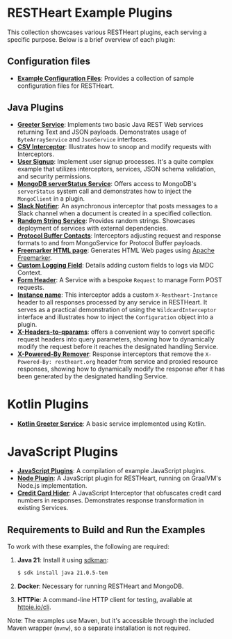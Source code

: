 # RESTHeart Example Plugins

This collection showcases various RESTHeart plugins, each serving a specific purpose. Below is a brief overview of each plugin:

## Configuration files

- **[Example Configuration Files](example-conf-files/README.md)**: Provides a collection of sample configuration files for RESTHeart.

## Java Plugins

 - **[Greeter Service](greeter-service/README.md)**: Implements two basic Java REST Web services returning Text and JSON payloads. Demonstrates usage of `ByteArrayService` and `JsonService` interfaces.
 - **[CSV Interceptor](csv-interceptor/README.md)**: Illustrates how to snoop and modify requests with Interceptors.
 - **[User Signup](user-signup/README.md)**: Implement user signup processes. It's a quite complex example that utilizes interceptors, services, JSON schema validation, and security permissions.
 - **[MongoDB serverStatus Service](mongo-status-service/README.md)**: Offers access to MongoDB's `serverStatus` system call and demonstrates how to inject the `MongoClient` in a plugin.
 - **[Slack Notifier](slack-notifier/README.md)**: An asynchronous interceptor that posts messages to a Slack channel when a document is created in a specified collection.
 - **[Random String Service](random-string-service/README.md)**: Provides random strings. Showcases deployment of services with external dependencies.
 - **[Protocol Buffer Contacts](protobuffer-contacts/README.md)**: Interceptors adjusting request and response formats to and from MongoService for Protocol Buffer payloads.
 - **[Freemarker HTML page](freemarker/README.md)**: Generates HTML Web pages using [Apache Freemarker](https://freemarker.apache.org/).
 - **[Custom Logging Field](custom-logging-field/README.md)**: Details adding custom fields to logs via MDC Context.
 - **[Form Header](form-header/README.md)**: A Service with a bespoke `Request` to manage Form POST requests.
 - **[Instance name](instance-name/README.md)**: This interceptor adds a custom `X-Restheart-Instance` header to all responses processed by any service in RESTHeart. It serves as a practical demonstration of using the `WildcardInterceptor` interface and illustrates how to inject the `Configuration` object into a plugin.
 - **[X-Headers-to-qparams](x-headers-to-qparams/README.md)**:  offers a convenient way to convert specific request headers into query parameters, showing how to dynamically modify the request before it reaches the designated handling Service.
 - **[X-Powered-By Remover](x-powered-by-remover/README.md)**: Response interceptors that remove the `X-Powered-By: restheart.org` header from service and proxied resource responses, showing how to dynamically modify the response after it has been generated by the designated handling Service.

# Kotlin Plugins

- **[Kotlin Greeter Service](kotlin-greeter-service/README.md)**: A basic service implemented using Kotlin.

# JavaScript Plugins

- **[JavaScript Plugins](js-plugin/README.md)**: A compilation of example JavaScript plugins.
- **[Node Plugin](node-plugin/README.md)**: A JavaScript plugin for RESTHeart, running on GraalVM's Node.js implementation.
- **[Credit Card Hider](credit-card-hider/README.md)**: A JavaScript Interceptor that obfuscates credit card numbers in responses. Demonstrates response transformation in existing Services.

## Requirements to Build and Run the Examples

To work with these examples, the following are required:

1. **Java 21**: Install it using [sdkman](https://sdkman.io/):
   ```bash
   $ sdk install java 21.0.5-tem
   ```

2. **Docker**: Necessary for running RESTHeart and MongoDB.

3. **HTTPie**: A command-line HTTP client for testing, available at [httpie.io/cli](https://httpie.io/cli).

Note: The examples use Maven, but it's accessible through the included Maven wrapper (`mvnw`), so a separate installation is not required.
